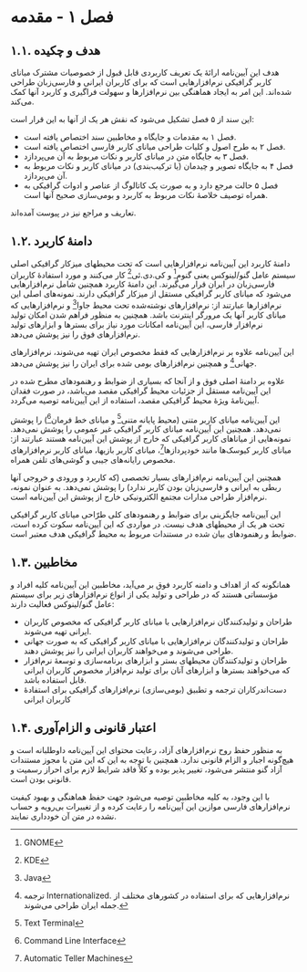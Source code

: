فصل ۱ - مقدمه
==============

## ۱.۱. ‏هدف و چکیده

هدف این آیین‌نامه ارائهٔ یک تعریف کاربردی قابل قبول از خصوصیات مشترک میانای کاربر گرافیکی نرم‌افزارهایی است که برای کاربران ایرانی و فارسی‌زبان طراحی شده‌اند. این امر به ایجاد هماهنگی بین نرم‌افزارها و سهولت فراگیری و کاربرد آنها کمک می‌کند.

این سند از ۵ فصل تشکیل می‌شود که نقش هر یک از آنها به این قرار است:

- فصل ۱ به مقدمات و جایگاه و مخاطبین سند اختصاص یافته است.
- فصل ۲ به طرح اصول و کلیات طراحی میانای کاربر فارسی اختصاص یافته است.
- فصل ۳ به جایگاه متن در میانای کاربر و نکات مربوط به آن می‌پردازد.
- فصل ۴ به جایگاه تصویر و چیدمان (یا ترکیب‌بندی) در میانای کاربر و نکات مربوط به آن می‌پردازد.
- فصل ۵ حالت مرجع دارد و به صورت یک کاتالوگ از عناصر و ادوات گرافیکی به همراه توصیف خلاصهٔ نکات مربوط به کاربرد و بومی‌سازی صحیح آنها است.

تعاریف و مراجع نیز در پیوست آمده‌اند.

## ۱.۲. دامنهٔ کاربرد

دامنهٔ کاربرد این آیین‌نامه نرم‌افزارهایی است که تحت محیطهای میزکار گرافیکی اصلی سیستم عامل گنو/لینوکس یعنی گنوم[^۱] و کی.دی.ئی[^۲] کار می‌کنند و مورد استفادهٔ کاربران فارسی‌زبان در ایران قرار می‌گیرند. این دامنهٔ کاربرد همچنین شامل نرم‌افزارهایی می‌شود که میانای کاربر گرافیکی مستقل از میزکار گرافیکی دارند. نمونه‌های اصلی این نرم‌افزارها عبارتند از: نرم‌افزارهای نوشته‌شده تحت محیط جاوا[^۳] و نرم‌افزارهایی که میانای کاربر آنها یک مرورگر اینترنت باشد. همچنین به منظور فراهم شدن امکان تولید نرم‌افزار فارسی، این آیین‌نامه امکانات مورد نیاز برای بسترها و ابزارهای تولید نرم‌افزارهای فوق را نیز پوشش می‌دهد.

این آیین‌نامه علاوه بر نرم‌افزارهایی که فقط مخصوص ایران تهیه می‌شوند، نرم‌افزارهای جهانی[^۴] و همچنین نرم‌افزارهای بومی شده برای ایران را نیز پوشش می‌دهد.

علاوه بر دامنهٔ اصلی فوق و از آنجا که بسیاری از ضوابط و رهنمودهای مطرح شده در این آیین‌نامه مستقل از جزئیات محیط گرافیکی مقصد می‌باشد، در صورت فقدان آیین‌نامهٔ ویژهٔ محیط گرافیکی مقصد، استفاده از این آیین‌نامه توصیه می‌گردد.

این آیین‌نامه میانای کاربر متنی (محیط پایانه متنی[^۵] و میانای خط فرمان[^۶]) را پوشش نمی‌دهد. همچنین این آیین‌نامه میانای کاربر گرافیکی غیر عمومی را پوشش نمی‌دهد. نمونه‌هایی از میانا‌های کاربر گرافیکی که خارج از پوشش این آیین‌نامه هستند عبارتند از: میانای کاربر کیوسک‌ها مانند خودپردازها[^۷]، میانای کاربر بازیها، میانای کاربر نرم‌افزارهای مخصوص رایانه‌های جیبی و گوشی‌های تلفن همراه.

همچنین این آیین‌نامه نرم‌افزارهای بسیار تخصصی (که کاربرد و ورودی و خروجی آنها ربطی به ایرانی و فارسی‌زبان بودن کاربر ندارد) را پوشش نمی‌دهد. به عنوان نمونه، نرم‌افزار طراحی مدارات مجتمع الکترونیکی خارج از پوشش این آیین‌نامه است.

این آیین‌نامه جایگزینی برای ضوابط و رهنمودهای کلی طرّاحی میانای کاربر گرافیکی تحت هر یک از محیطهای هدف نیست. در مواردی که این آیین‌نامه سکوت کرده است، ضوابط و رهنمودهای بیان شده در مستندات مربوط به محیط گرافیکی هدف معتبر است.

## ۱.۳. ‏مخاطبین

همانگونه که از اهداف و دامنه کاربرد فوق بر می‌آید، مخاطبین این آیین‌نامه کلیه افراد و مؤسساتی هستند که در طراحی و تولید یکی از انواع نرم‌افزارهای زیر برای سیستم عامل گنو/لینوکس فعالیت دارند:

-   طراحان و تولیدکنندگان نرم‌افزارهایی با میانای کاربر گرافیکی که مخصوص کاربران ایرانی تهیه می‌شوند.
-   طراحان و تولیدکنندگان نرم‌افزارهایی با میانای کاربر گرافیکی که به صورت جهانی طراحی می‌شوند و می‌خواهند کاربران ایرانی را نیز پوشش دهند.
-   طراحان و تولیدکنندگان محیطهای بستر و ابزارهای برنامه‌سازی و توسعهٔ نرم‌افزار که می‌خواهند بسترها و ابزارهای آنان برای تولید نرم‌افزار مخصوص کاربران ایرانی قابل استفاده باشد.
-   دست‌اندرکاران ترجمه و تطبیق (بومی‌سازی) نرم‌افزارهای گرافیکی برای استفادهٔ کاربران ایرانی

## ۱.۴. ‏اعتبار قانونی و الزام‌آوری

به منظور حفظ روح نرم‌افزارهای آزاد، رعایت محتوای این آیین‌نامه داوطلبانه است و هیچ‌گونه اجبار و الزام قانونی ندارد. همچنین با توجه به این که این متن با مجوز مستندات آزاد گنو منتشر می‌شود، تغییر پذیر بوده و کلاً فاقد شرایط لازم برای احراز رسمیت و قانونی بودن است.

با این وجود، به کلیه مخاطبین توصیه می‌شود جهت حفظ هماهنگی و بهبود کیفیت نرم‌افزارهای فارسی موازین این آیین‌نامه را رعایت کرده و از تغییرات بی‌رویه و حساب نشده در متن آن خودداری نمایند.

 [^۱]: GNOME
 [^۲]: KDE
 [^۳]: Java
 [^۴]: ترجمه Internationalized. نرم‌افزارهایی که برای استفاده در کشورهای مختلف از جمله ایران طراحی می‌شوند.
 [^۵]: Text Terminal
 [^۶]: Command Line Interface
 [^۷]: Automatic Teller Machines
 [^۸]: میانای کاربر مکینتاش (Macintosh®) از شرکت اپل (Apple Computer Inc.®) که در اوایل سال ۱۹۸۴ میلادی به بازار آمد.
